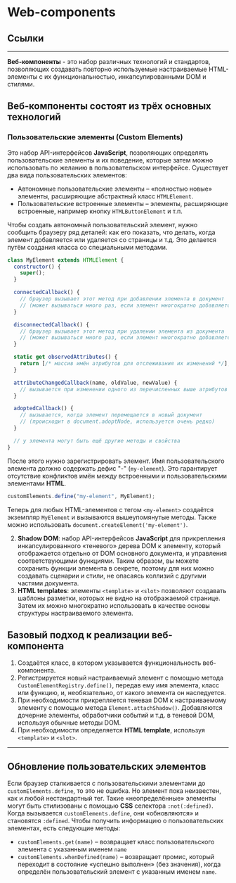 # **Web-components**

## **Ссылки**

***

**Веб-компоненты** - это набор различных технологий и стандартов, позволяющих создавать повторно используемые настраиваемые HTML-элементы с их функциональностью, инкапсулированными DOM и стилями.

## **Веб-компоненты** состоят из трёх основных технологий

### **Пользовательские элементы (Custom Elements)**

Это набор API-интерфейсов **JavaScript**, позволяющих определять пользовательские элементы и их поведение, которые затем можно использовать по желанию в пользовательском интерфейсе.
Существует два вида пользовательских элементов:

* Автономные пользовательские элементы – «полностью новые» элементы, расширяющие абстрактный класс `HTMLElement`.
* Пользовательские встроенные элементы – элементы, расширяющие встроенные, например кнопку `HTMLButtonElement` и т.п.

Чтобы создать автономный пользовательский элемент, нужно сообщить браузеру ряд деталей: как его показать, что делать, когда элемент добавляется или удаляется со страницы и т.д. Это делается путём создания класса со специальными методами.

````js
class MyElement extends HTMLElement {
  constructor() {
    super();
  }

  connectedCallback() {
    // браузер вызывает этот метод при добавлении элемента в документ
    // (может вызываться много раз, если элемент многократно добавляется/удаляется)
  }

  disconnectedCallback() {
    // браузер вызывает этот метод при удалении элемента из документа
    // (может вызываться много раз, если элемент многократно добавляется/удаляется)
  }

  static get observedAttributes() {
    return [/* массив имён атрибутов для отслеживания их изменений */];
  }

  attributeChangedCallback(name, oldValue, newValue) {
    // вызывается при изменении одного из перечисленных выше атрибутов
  }

  adoptedCallback() {
    // вызывается, когда элемент перемещается в новый документ
    // (происходит в document.adoptNode, используется очень редко)
  }

  // у элемента могут быть ещё другие методы и свойства
}
````

После этого нужно зарегистрировать элемент. Имя пользовательского элемента должно содержать дефис "-" (`my-element`). Это гарантирует отсутствие конфликтов имён между встроенными и пользовательскими элементами **HTML**.

````js
customElements.define("my-element", MyElement);
````

Теперь для любых HTML-элементов с тегом `<my-element>` создаётся экземпляр `MyElement` и вызываются вышеупомянутые методы. Также можно использовать `document.createElement('my-element')`.



2. **Shadow DOM**: набор API-интерфейсов **JavaScript** для прикрепления инкапсулированного «теневого» дерева DOM к элементу, который отображается отдельно от DOM основного документа, и управления соответствующими функциями. Таким образом, вы можете сохранить функции элемента в секрете, поэтому для них можно создавать сценарии и стили, не опасаясь коллизий с другими частями документа.
3. **HTML templates**: элементы `<template>` и `<slot>` позволяют создавать шаблоны разметки, которых не видно на отображаемой странице. Затем их можно многократно использовать в качестве основы структуры настраиваемого элемента.

## **Базовый подход к реализации веб-компонента**

1. Создаётся класс, в котором указывается функциональность веб-компонента.
2. Регистрируется новый настраиваемый элемент с помощью метода `CustomElementRegistry.define()`, передав ему имя элемента, класс или функцию, и, необязательно, от какого элемента он наследуется.
3. При необходимости прикрепляется теневая DOM к настраиваемому элементу с помощью метода `Element.attachShadow()`. Добавляются дочерние элементы, обработчики событий и т.д. в теневой DOM, используя обычные методы DOM.
4. При необходимости определяется **HTML template**, используя `<template>` и `<slot>`.

***

## **Обновление пользовательских элементов**

Если браузер сталкивается с пользовательскими элементами до `customElements.define`, то это не ошибка. Но элемент пока неизвестен, как и любой нестандартный тег. Такие «неопределённые» элементы могут быть стилизованы с помощью **CSS** селектора `:not(:defined)`. Когда вызывается `customElements.define`, они «обновляются» и становятся `:defined`. Чтобы получить информацию о пользовательских элементах, есть следующие методы:

* `customElements.get(name)` – возвращает класс пользовательского элемента с указанным именем `name`
* `customElements.whenDefined(name)` – возвращает промис, который переходит в состояние «успешно выполнен» (без значения), когда определён пользовательский элемент с указанным именем `name`.

